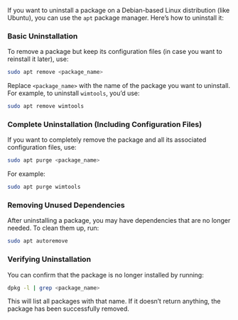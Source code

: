 
If you want to uninstall a package on a Debian-based Linux distribution (like Ubuntu), you can use the `apt` package manager. Here’s how to uninstall it:

### Basic Uninstallation

To remove a package but keep its configuration files (in case you want to reinstall it later), use:

```bash
sudo apt remove <package_name>
```

Replace `<package_name>` with the name of the package you want to uninstall. For example, to uninstall `wimtools`, you’d use:

```bash
sudo apt remove wimtools
```

### Complete Uninstallation (Including Configuration Files)

If you want to completely remove the package and all its associated configuration files, use:

```bash
sudo apt purge <package_name>
```

For example:

```bash
sudo apt purge wimtools
```

### Removing Unused Dependencies

After uninstalling a package, you may have dependencies that are no longer needed. To clean them up, run:

```bash
sudo apt autoremove
```

### Verifying Uninstallation

You can confirm that the package is no longer installed by running:

```bash
dpkg -l | grep <package_name>
```

This will list all packages with that name. If it doesn’t return anything, the package has been successfully removed.